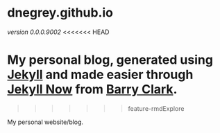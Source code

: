 # dnegrey.github.io

*version 0.0.0.9002*
<<<<<<< HEAD

My personal blog, generated using [Jekyll](https://github.com/jekyll/jekyll) and made easier through [Jekyll Now](https://github.com/barryclark/jekyll-now) from [Barry Clark](https://github.com/barryclark).
=======
>>>>>>> feature-rmdExplore

My personal website/blog.
